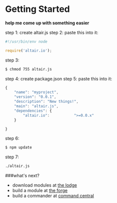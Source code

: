 # Getting Started

**help me come up with something easier**

step 1: create altair.js
step 2: paste this into it:
``` js
#!/usr/bin/env node

require('altair.io');
```
step 3:
``` bash
$ chmod 755 altair.js
```

step 4: create package.json
step 5: paste this into it:
``` js
{
    "name": "myproject",
    "version": "0.0.1",
    "description": "New things!",
    "main": "altair.js",
    "dependencies": {
        "altair.io":           ">=0.0.x"
    }

}
```

step 6:
``` bash
$ npm update
```

step 7:
``` bash
./altair.js
```

###what's next?

* download modules at [the lodge](../core/vendors/altair/modules/thelodge/README.md)
* build a module at [the forge](firstmodule.md)
* build a commander at [command central](../core/vendors/altair/modules/commandcentral/README.md)